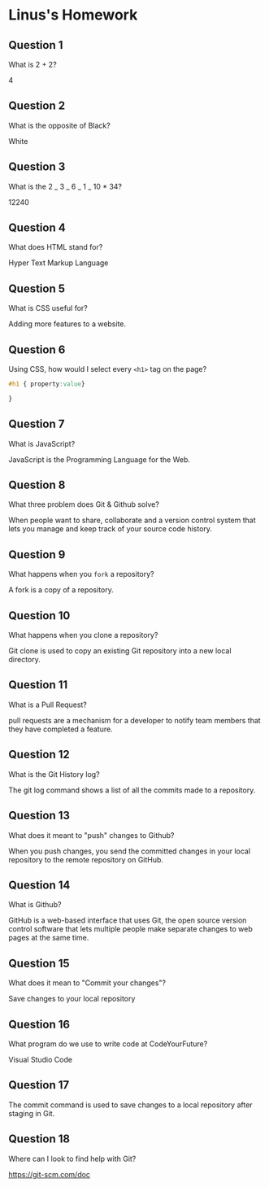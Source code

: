 # Linus's Homework

## Question 1

What is 2 + 2?

4

## Question 2

What is the opposite of Black?

White

## Question 3

What is the 2 _ 3 _ 6 _ 1 _ 10 \* 34?

12240

## Question 4

What does HTML stand for?

Hyper Text Markup Language

## Question 5

What is CSS useful for?

Adding more features to a website.

## Question 6

Using CSS, how would I select every `<h1>` tag on the page?

```css
#h1 { property:value}

}
```

## Question 7

What is JavaScript?

JavaScript is the Programming Language for the Web.

## Question 8

What three problem does Git & Github solve?

When people want to share, collaborate and a version control system that lets you manage and keep track of your source code history.

## Question 9

What happens when you `fork` a repository?

A fork is a copy of a repository.

## Question 10

What happens when you clone a repository?

Git clone is used to copy an existing Git repository into a new local directory.

## Question 11

What is a Pull Request?

pull requests are a mechanism for a developer to notify team members that they have completed a feature.

## Question 12

What is the Git History log?

The git log command shows a list of all the commits made to a repository.

## Question 13

What does it meant to "push" changes to Github?

When you push changes, you send the committed changes in your local repository to the remote repository on GitHub.

## Question 14

What is Github?

GitHub is a web-based interface that uses Git, the open source version control software that lets multiple people make separate changes to web pages at the same time.

## Question 15

What does it mean to "Commit your changes"?

Save changes to your local repository

## Question 16

What program do we use to write code at CodeYourFuture?

Visual Studio Code

## Question 17

The commit command is used to save changes to a local repository after staging in Git.

## Question 18

Where can I look to find help with Git?

https://git-scm.com/doc
